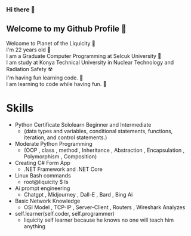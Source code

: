 ### Hi there 👋

<!--
**melihcan1376/melihcan1376** is a ✨ _special_ ✨ repository because its `README.md` (this file) appears on your GitHub profile.

Here are some ideas to get you started:

- 🔭 I’m currently working on ...
- 🌱 I’m currently learning ...
- 👯 I’m looking to collaborate on ...
- 🤔 I’m looking for help with ...
- 💬 Ask me about ...
- 📫 How to reach me: ...
- 😄 Pronouns: ...
- ⚡ Fun fact: ...
-->
## Welcome to my Github Profile 📀
Welcome to Planet of the Liquicity 💎<br/>
I'm 22 years old 🎂<br/>
I am a Graduate Computer Programming at Selcuk University 🏫<br/>
I am study at Konya Technical University in Nuclear Technology and Radiation Safety ☢️<br/>
I'm having fun learning code. 🎡    
I am learning to code while having fun. 🎠 <br/>

# Skills
  * Python Certificate Sololearn Beginner and Intermediate
     - (data types and variables, conditional statements, functions, iteration, and control statements.)
  * Moderate Python Programming
     - (OOP , class , method , Inheritance , Abstraction , Encapsulation , Polymorphism , Composition) 
  * Creating C# Form App
     - .NET Framework and .NET Core
  * Linux Bash commands
     - root@liquicity $ ls
  * Ai prompt engineering
     - Chatgpt , Midjourney , Dall-E , Bard , Bing Ai
  * Basic Network Knowledge
     - OSI Model , TCP-IP , Server-Client , Routers , Wireshark Analyzes
  * self.learner(self.coder, self.programmer)
     - liquicity self learner because he knows no one will teach him anything
